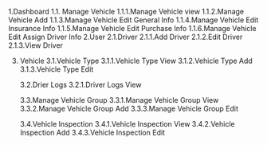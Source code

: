 <!-- Done page -->
1.Dashboard
   1.1. Manage Vehicle
        1.1.1.Manage Vehicle view
        1.1.2.Manage Vehicle Add
        1.1.3.Manage Vehicle Edit General Info
        1.1.4.Manage Vehicle Edit Insurance Info
        1.1.5.Manage Vehicle Edit Purchase Info
        1.1.6.Manage Vehicle Edit Assign Driver Info
2.User 
    2.1.Driver
       2.1.1.Add Driver
       2.1.2.Edit Driver
       2.1.3.View Driver

3. Vehicle
    3.1.Vehicle Type
        3.1.1.Vehicle Type View
        3.1.2.Vehicle Type Add
        3.1.3.Vehicle Type Edit
    
    3.2.Drier Logs
       3.2.1.Driver Logs View

    3.3.Manage Vehicle Group
        3.3.1.Manage Vehicle Group View
        3.3.2.Manage Vehicle Group Add
        3.3.3.Manage Vehicle Group Edit

    3.4.Vehicle Inspection
        3.4.1.Vehicle Inspection View
        3.4.2.Vehicle Inspection Add
        3.4.3.Vehicle Inspection Edit